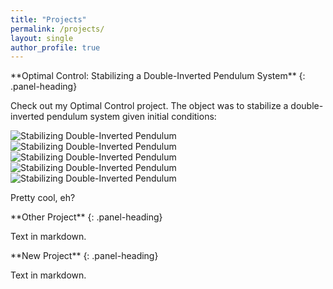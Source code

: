 ```yaml
---
title: "Projects"
permalink: /projects/
layout: single
author_profile: true
---
```


<div class="panel panel-success">
**Optimal Control: Stabilizing a Double-Inverted Pendulum System**
{: .panel-heading}
<div class="panel-body">

Check out my Optimal Control project. The object was to stabilize a double-inverted pendulum system given initial conditions: 

![Stabilizing Double-Inverted Pendulum](https://drewjohnston13.github.io/video_1.gif)
![Stabilizing Double-Inverted Pendulum](https://drewjohnston13.github.io/video_2.gif)
![Stabilizing Double-Inverted Pendulum](https://drewjohnston13.github.io/video_3.gif)
![Stabilizing Double-Inverted Pendulum](https://drewjohnston13.github.io/video_4.gif)
![Stabilizing Double-Inverted Pendulum](https://drewjohnston13.github.io/video_5.gif)

Pretty cool, eh? 

</div>
</div>

<div class="panel panel-gitlab-orange">
**Other Project**
{: .panel-heading}
<div class="panel-body">

Text in markdown.

</div>
</div>

<div class="panel panel-gitlab-purple">
**New Project**
{: .panel-heading}
<div class="panel-body">

Text in markdown.

</div>
</div>
